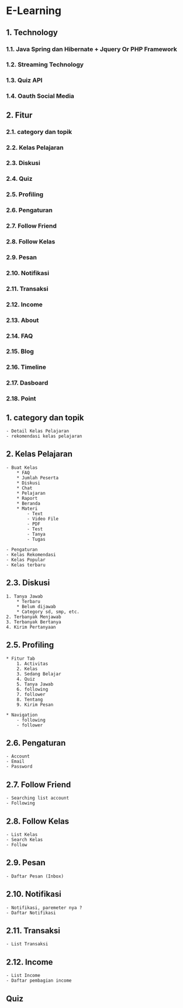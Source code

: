 # E-Learning 
##	1. Technology 
### 1.1. Java Spring dan Hibernate + Jquery Or PHP Framework 
### 1.2. Streaming Technology
### 1.3. Quiz API
### 1.4. Oauth Social Media 
	
## 2. Fitur
### 2.1. category dan topik
### 2.2. Kelas Pelajaran 
### 2.3. Diskusi
### 2.4. Quiz
### 2.5. Profiling
### 2.6. Pengaturan
### 2.7. Follow Friend
### 2.8. Follow Kelas
### 2.9. Pesan
### 2.10. Notifikasi
### 2.11. Transaksi
### 2.12. Income
### 2.13. About
### 2.14. FAQ
### 2.15. Blog
### 2.16. Timeline
### 2.17. Dasboard	
### 2.18. Point
		
## 1. category dan topik
	- Detail Kelas Pelajaran
	- rekomendasi kelas pelajaran
	
## 2. Kelas Pelajaran
	
	- Buat Kelas
		* FAQ
		* Jumlah Peserta
		* Diskusi
		* Chat
		* Pelajaran
		* Raport
		* Beranda
		* Materi
			- Text
			- Video File
			- PDF
			- Test
			- Tanya 
			- Tugas
	
	- Pengaturan
	- Kelas Rekomendasi 
	- Kelas Popular
	- Kelas terbaru
	
## 2.3. Diskusi
	1. Tanya Jawab
		* Terbaru
		* Belum dijawab
		* Category sd, smp, etc.
	2. Terbanyak Menjawab
	3. Terbanyak Bertanya
	4. Kirim Pertanyaan

## 2.5. Profiling 
	* Fitur Tab 
		1. Activitas
		2. Kelas
		3. Sedang Belajar
		4. Quiz
		5. Tanya Jawab
		6. following
		7. follower
		8. Tentang
		9. Kirim Pesan
	
	* Navigation 
		- following
		- follower
	
## 2.6. Pengaturan
	- Account
	- Email
	- Password
	
## 2.7. Follow Friend
	- Searching list account
	- Following
	
## 2.8. Follow Kelas
	- List Kelas 
	- Search Kelas
	- Follow
	
## 2.9. Pesan
	- Daftar Pesan (Inbox)
	
## 2.10. Notifikasi
	- Notifikasi, paremeter nya ?
	- Daftar Notifikasi
	
## 2.11. Transaksi
	- List Transaksi
	
## 2.12. Income 
	- List Income
	- Daftar pembagian income
	
## Quiz